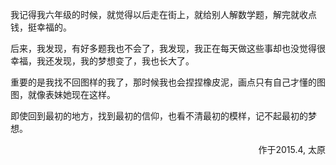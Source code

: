我记得我六年级的时候，就觉得以后走在街上，就给别人解数学题，解完就收点钱，挺幸福的。

后来，我发现，有好多题我也不会了，我发现，我正在每天做这些事却也没觉得很幸福，我还发现，我的梦想变了，我也长大了。

重要的是我找不回图样的我了，那时候我也会捏捏橡皮泥，画点只有自己才懂的图图，就像表妹她现在这样。

即使回到最初的地方，找到最初的信仰，也看不清最初的模样，记不起最初的梦想。

<p style="text-align: right;">作于2015.4, 太原</p>